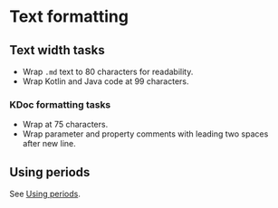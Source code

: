 # Text formatting

## Text width tasks
- Wrap `.md` text to 80 characters for readability.
- Wrap Kotlin and Java code at 99 characters.

### KDoc formatting tasks
- Wrap at 75 characters.
- Wrap parameter and property comments with leading two spaces `  ` after new line.

## Using periods

See [Using periods](documentation-guidelines.md#using-periods).
